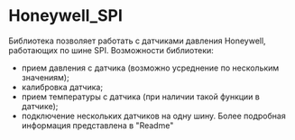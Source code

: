 # Honeywell_SPI
Библиотека позволяет работать с датчиками давления Honeywell, работающих по шине SPI.
Возможности библиотеки:
- прием давления с датчика (возможно усреднение по нескольким
значениям);
- калибровка датчика;
- прием температуры с датчика (при наличии такой функции в датчике);
- подключение нескольких датчиков на одну шину.
Более подробная информация представлена в "Readme"
